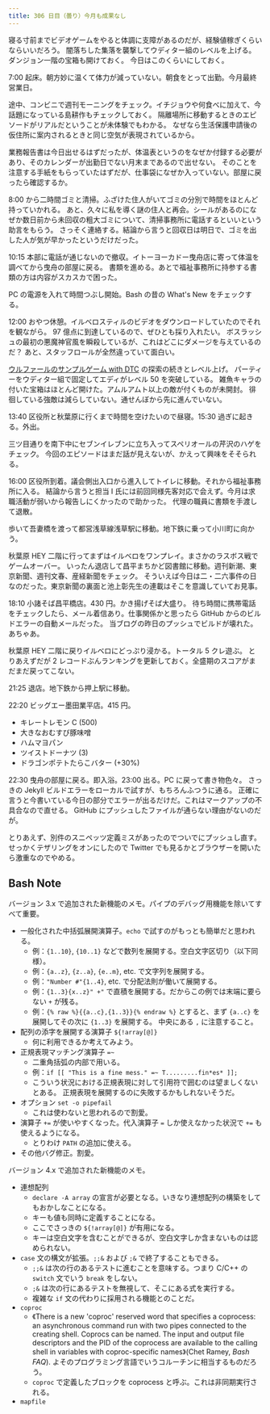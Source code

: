 ```yaml
---
title: 306 日目（曇り）今月も成果なし
---
```


寝る寸前までビデオゲームをやると体調に支障があるのだが、経験値稼ぎくらいならいいだろう。
闇落ちした集落を襲撃してウディター組のレベルを上げる。ダンジョン一階の宝箱も開けておく。
今日はこのくらいにしておく。

7:00 起床。朝方妙に温くて体力が減っていない。朝食をとって出勤。今月最終営業日。

途中、コンビニで週刊モーニングをチェック。イチジョウや何食べに加えて、今話題になっている島耕作もチェックしておく。
隔離場所に移動するときのエピソードがリアルだということが未体験でもわかる。
なぜなら生活保護申請後の仮住所に案内されるときと同じ空気が表現されているから。

業務報告書は今日出せるはずだったが、体温表というのをなぜか付録する必要があり、そのカレンダーが出勤日でない月末まであるので出せない。
そのことを注意する手紙をもらっていたはずだが、仕事袋になぜか入っていない。部屋に戻ったら確認するか。

8:00 から二時間ゴミと清掃。ふざけた住人がいてゴミの分別で時間をほとんど持っていかれる。
あと、久々に私を導く謎の住人と再会。シールがあるのになぜか数日前から未回収の粗大ゴミについて、清掃事務所に電話するといいという助言をもらう。
さっそく連絡する。結論から言うと回収日は明日で、ゴミを出した人が気が早かったというだけだった。

10:15 本部に電話が通じないので撤収。イトーヨーカドー曳舟店に寄って体温を調べてから曳舟の部屋に戻る。
書類を進める。あとで福祉事務所に持参する書類の方は内容がスカスカで困った。

PC の電源を入れて時間つぶし開始。Bash の昔の What's New をチェックする。

12:00 おやつ休憩。イルベロスティルのビデオをダウンロードしていたのでそれを観ながら。
97 億点に到達しているので、ぜひとも採り入れたい。
ボスラッシュの最初の悪魔神官風を瞬殺しているが、これはどこにダメージを与えているのだ？
あと、スタッフロールが全然違っていて面白い。

[ウルファールのサンプルゲーム with DTC][bshf21b] の探索の続きとレベル上げ。
パーティーをウディター組で固定してエディがレベル 50 を突破している。
雑魚キャラの付いた宝箱はほとんど開けた。アムルアムト以上の敵が付くものが未開封。
徘徊している強敵は減らしていない。通せんぼから先に進んでいない。

13:40 区役所と秋葉原に行くまで時間を空けたいので昼寝。15:30 過ぎに起きる。外出。

三ツ目通りを南下中にセブンイレブンに立ち入ってスペリオールの芹沢のハゲをチェック。
今回のエピソードはまだ話が見えないが、かえって興味をそそられる。

16:00 区役所到着。議会側出入口から進入してトイレに移動。それから福祉事務所に入る。
結論から言うと担当 I 氏には前回同様先客対応で会えず。今月は求職活動が弱いから報告しにくかったので助かった。
代理の職員に書類を手渡して退散。

歩いて吾妻橋を渡って都営浅草線浅草駅に移動。地下鉄に乗って小川町に向かう。

秋葉原 HEY 二階に行ってまずはイルベロをワンプレイ。まさかのラスボス戦でゲームオーバー。
いったん退店して昌平まちかど図書館に移動。週刊新潮、東京新聞、週刊文春、産経新聞をチェック。
そういえば今日は二・二六事件の日なのだった。東京新聞の裏面と池上彰先生の連載はそこを意識していてお見事。

18:10 小諸そば昌平橋店。430 円。かき揚げそば大盛り。
待ち時間に携帯電話をチェックしたら、メール着信あり。仕事関係かと思ったら GitHub からのビルドエラーの自動メールだった。
当ブログの昨日のプッシュでビルドが壊れた。あちゃあ。

秋葉原 HEY 二階に戻りイルベロにどっぷり浸かる。トータル 5 クレ遊ぶ。
とりあえずだが 2 レコードぶんランキングを更新しておく。全盛期のスコアがまだまだ戻ってこない。

21:25 退店。地下鉄から押上駅に移動。

22:20 ビッグエー墨田業平店。415 円。

* キレートレモン C (500)
* 大きなおむすび豚味噌
* ハムマヨパン
* ツイストドーナツ (3)
* ドラゴンポテトたらこバター (+30%)

22:30 曳舟の部屋に戻る。即入浴。23:00 出る。PC に戻って書き物色々。
さっきの Jekyll ビルドエラーをローカルで試すが、もちろんふつうに通る。
正確に言うと今書いている今日の部分でエラーが出るだけだ。これはマークアップの不具合なので直せる。
GitHub にプッシュしたファイルが通らない理由がないのだが。

とりあえず、別件のスニペッツ定義ミスがあったのでついでにプッシュし直す。
せっかくテザリングをオンにしたので Twitter でも見るかとブラウザーを開いたら激重なのでやめる。

## Bash Note

バージョン 3.x で追加された新機能のメモ。パイプのデバッグ用機能を除いてすべて重要。

* 一般化された中括弧展開演算子。`echo` で試すのがもっとも簡単だと思われる。
  * 例：`{1..10}`, `{10..1}` などで数列を展開する。空白文字区切り（以下同様）。
  * 例：`{a..z}`, `{z..a}`, `{e..m}`, etc. で文字列を展開する。
  * 例：`"Number #"{1..4}`, etc. で分配法則が働いて展開する。
  * 例：`{1..3}{x..z}" +"` で直積を展開する。だからこの例では末端に要らない `+` が残る。
  * 例：`{% raw %}{{a..c},{1..3}}{% endraw %}` とすると、まず `{a..c}` を展開してその次に `{1..3}` を展開する。
    中央にある `,` に注意すること。
* 配列の添字を展開する演算子 `${!array[@]}`
  * 何に利用できるか考えてみよう。
* 正規表現マッチング演算子 `=~`
  * 二重角括弧の内部で用いる。
  * 例：`if [[ "This is a fine mess." =~ T.........fin*es* ]];`
  * こういう状況における正規表現に対して引用符で囲むのは望ましくないとある。
    正規表現を展開するのに失敗するかもしれないそうだ。
* オプション `set -o pipefail`
  * これは使わないと思われるので割愛。
* 演算子 `+=` が使いやすくなった。代入演算子 `=` しか使えなかった状況で `+=` も使えるようになる。
  * とりわけ `PATH` の追加に使える。
* その他バグ修正。割愛。

バージョン 4.x で追加された新機能のメモ。

* 連想配列
  * `declare -A array` の宣言が必要となる。いきなり連想配列の構築をしてもおかしなことになる。
  * キーも値も同時に定義することになる。
  * ここでさっきの `${!array[@]}` が有用になる。
  * キーは空白文字を含むことができるが、空白文字しか含まないものは認められない。
* `case` 文の構文が拡張。`;;&` および `;&` で終了することもできる。
  * `;;&` は次の行のあるテストに進むことを意味する。つまり C/C++ の `switch` 文でいう `break` をしない。
  * `;&` は次の行にあるテストを無視して、そこにある式を実行する。
  * 複雑な `if` 文の代わりに採用される機能とのことだ。
* `coproc`
  * 《There is a new 'coproc' reserved word that specifies a coprocess:
    an asynchronous command run with two pipes connected to the creating
    shell. Coprocs can be named. The input and output file descriptors
    and the PID of the coprocess are available to the calling shell in
    variables with coproc-specific names》(Chet Ramey, *Bash FAQ*).
    よそのプログラミング言語でいうコルーチンに相当するものだろう。
  * `coproc` で定義したブロックを coprocess と呼ぶ。これは非同期実行される。
* `mapfile`

[bshf21b]: https://wodifes.net/game/show/446
